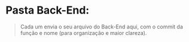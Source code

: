 # Pasta Back-End:

> Cada um envia o seu arquivo do Back-End aqui, com o commit da função e nome (para organização e maior clareza). 
